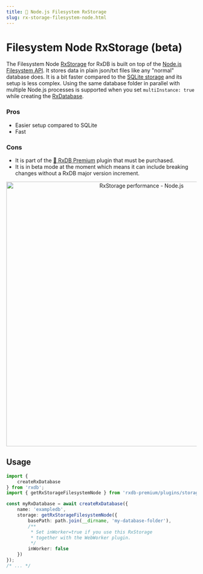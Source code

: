 ```yaml
---
title: 👑 Node.js Filesystem RxStorage
slug: rx-storage-filesystem-node.html
---
```


# Filesystem Node RxStorage (beta)

The Filesystem Node [RxStorage](./rx-storage.md) for RxDB is built on top of the [Node.js Filesystem API](https://nodejs.org/api/fs.html).
It stores data in plain json/txt files like any "normal" database does. It is a bit faster compared to the [SQLite storage](./rx-storage-sqlite.md) and its setup is less complex.
Using the same database folder in parallel with multiple Node.js processes is supported when you set `multiInstance: true` while creating the [RxDatabase](./rx-database.md).


### Pros

- Easier setup compared to SQLite
- Fast

### Cons

- It is part of the [👑 RxDB Premium](/premium) plugin that must be purchased.
- It is in beta mode at the moment which means it can include breaking changes without a RxDB major version increment.

<p align="center">
  <img src="./files/rx-storage-performance-node.png" alt="RxStorage performance - Node.js" width="700" />
</p>


## Usage

```ts
import {
    createRxDatabase
} from 'rxdb';
import { getRxStorageFilesystemNode } from 'rxdb-premium/plugins/storage-filesystem-node';

const myRxDatabase = await createRxDatabase({
    name: 'exampledb',
    storage: getRxStorageFilesystemNode({
        basePath: path.join(__dirname, 'my-database-folder'),
        /**
         * Set inWorker=true if you use this RxStorage
         * together with the WebWorker plugin.
         */
        inWorker: false
    })
});
/* ... */
```
